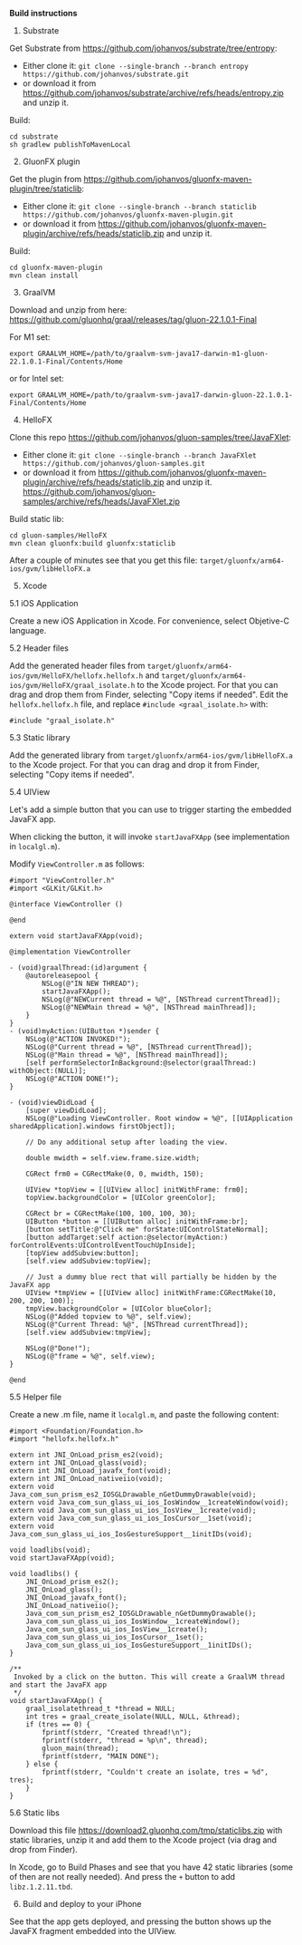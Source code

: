 **Build instructions**

1. Substrate

Get Substrate from https://github.com/johanvos/substrate/tree/entropy:

- Either clone it: `git clone --single-branch --branch entropy https://github.com/johanvos/substrate.git`
- or download it from https://github.com/johanvos/substrate/archive/refs/heads/entropy.zip and unzip it.

Build:

```
cd substrate
sh gradlew publishToMavenLocal
```

2. GluonFX plugin

Get the plugin from https://github.com/johanvos/gluonfx-maven-plugin/tree/staticlib:

- Either clone it: `git clone --single-branch --branch staticlib https://github.com/johanvos/gluonfx-maven-plugin.git`
- or download it from https://github.com/johanvos/gluonfx-maven-plugin/archive/refs/heads/staticlib.zip and unzip it.

Build:

```
cd gluonfx-maven-plugin
mvn clean install
```

3. GraalVM

Download and unzip from here: https://github.com/gluonhq/graal/releases/tag/gluon-22.1.0.1-Final

For M1 set:

`export GRAALVM_HOME=/path/to/graalvm-svm-java17-darwin-m1-gluon-22.1.0.1-Final/Contents/Home`

or for Intel set:

`export GRAALVM_HOME=/path/to/graalvm-svm-java17-darwin-gluon-22.1.0.1-Final/Contents/Home`

4. HelloFX

Clone this repo https://github.com/johanvos/gluon-samples/tree/JavaFXlet:

- Either clone it: `git clone --single-branch --branch JavaFXlet https://github.com/johanvos/gluon-samples.git`
- or download it from https://github.com/johanvos/gluonfx-maven-plugin/archive/refs/heads/staticlib.zip and unzip it.
https://github.com/johanvos/gluon-samples/archive/refs/heads/JavaFXlet.zip

Build static lib:

```
cd gluon-samples/HelloFX
mvn clean gluonfx:build gluonfx:staticlib
```

After a couple of minutes see that you get this file: `target/gluonfx/arm64-ios/gvm/libHelloFX.a`

5. Xcode

5.1 iOS Application

Create a new iOS Application in Xcode. For convenience, select Objetive-C language.

5.2 Header files

Add the generated header files from `target/gluonfx/arm64-ios/gvm/HelloFX/hellofx.hellofx.h` and `target/gluonfx/arm64-ios/gvm/HelloFX/graal_isolate.h` to the Xcode project.
For that you can drag and drop them from Finder, selecting "Copy items if needed".
Edit the `hellofx.hellofx.h` file, and replace `#include <graal_isolate.h>` with:

```
#include "graal_isolate.h"
```

5.3 Static library

Add the generated library from `target/gluonfx/arm64-ios/gvm/libHelloFX.a` to the Xcode project.
For that you can drag and drop it from Finder, selecting "Copy items if needed".

5.4 UIView

Let's add a simple button that you can use to trigger starting the embedded JavaFX app.

When clicking the button, it will invoke `startJavaFXApp` (see implementation in `localgl.m`).

Modify `ViewController.m` as follows:

```
#import "ViewController.h"
#import <GLKit/GLKit.h>

@interface ViewController ()

@end

extern void startJavaFXApp(void);

@implementation ViewController

- (void)graalThread:(id)argument {
    @autoreleasepool {
        NSLog(@"IN NEW THREAD");
        startJavaFXApp();
        NSLog(@"NEWCurrent thread = %@", [NSThread currentThread]);
        NSLog(@"NEWMain thread = %@", [NSThread mainThread]);
    }
}
- (void)myAction:(UIButton *)sender {
    NSLog(@"ACTION INVOKED!");
    NSLog(@"Current thread = %@", [NSThread currentThread]);
    NSLog(@"Main thread = %@", [NSThread mainThread]);
    [self performSelectorInBackground:@selector(graalThread:) withObject:(NULL)];
    NSLog(@"ACTION DONE!");
}

- (void)viewDidLoad {
    [super viewDidLoad];
    NSLog(@"Loading ViewController. Root window = %@", [[UIApplication sharedApplication].windows firstObject]);
    
    // Do any additional setup after loading the view.
    
    double mwidth = self.view.frame.size.width;
    
    CGRect frm0 = CGRectMake(0, 0, mwidth, 150);

    UIView *topView = [[UIView alloc] initWithFrame: frm0];
    topView.backgroundColor = [UIColor greenColor];

    CGRect br = CGRectMake(100, 100, 100, 30);
    UIButton *button = [[UIButton alloc] initWithFrame:br];
    [button setTitle:@"Click me" forState:UIControlStateNormal];
    [button addTarget:self action:@selector(myAction:) forControlEvents:UIControlEventTouchUpInside];
    [topView addSubview:button];
    [self.view addSubview:topView];
    
    // Just a dummy blue rect that will partially be hidden by the JavaFX app
    UIView *tmpView = [[UIView alloc] initWithFrame:CGRectMake(10, 200, 200, 100)];
    tmpView.backgroundColor = [UIColor blueColor];
    NSLog(@"Added topview to %@", self.view);
    NSLog(@"Current Thread: %@", [NSThread currentThread]);
    [self.view addSubview:tmpView];

    NSLog(@"Done!");
    NSLog(@"frame = %@", self.view);
}

@end
```

5.5 Helper file

Create a new .m file, name it `localgl.m`, and paste the following content:

```
#import <Foundation/Foundation.h>
#import "hellofx.hellofx.h"

extern int JNI_OnLoad_prism_es2(void);
extern int JNI_OnLoad_glass(void);
extern int JNI_OnLoad_javafx_font(void);
extern int JNI_OnLoad_nativeiio(void);
extern void Java_com_sun_prism_es2_IOSGLDrawable_nGetDummyDrawable(void);
extern void Java_com_sun_glass_ui_ios_IosWindow__1createWindow(void);
extern void Java_com_sun_glass_ui_ios_IosView__1create(void);
extern void Java_com_sun_glass_ui_ios_IosCursor__1set(void);
extern void Java_com_sun_glass_ui_ios_IosGestureSupport__1initIDs(void);

void loadlibs(void);
void startJavaFXApp(void);

void loadlibs() {
    JNI_OnLoad_prism_es2();
    JNI_OnLoad_glass();
    JNI_OnLoad_javafx_font();
    JNI_OnLoad_nativeiio();
    Java_com_sun_prism_es2_IOSGLDrawable_nGetDummyDrawable();
    Java_com_sun_glass_ui_ios_IosWindow__1createWindow();
    Java_com_sun_glass_ui_ios_IosView__1create();
    Java_com_sun_glass_ui_ios_IosCursor__1set();
    Java_com_sun_glass_ui_ios_IosGestureSupport__1initIDs();
}

/**
 Invoked by a click on the button. This will create a GraalVM thread and start the JavaFX app
 */
void startJavaFXApp() {
    graal_isolatethread_t *thread = NULL;
    int tres = graal_create_isolate(NULL, NULL, &thread);
    if (tres == 0) {
        fprintf(stderr, "Created thread!\n");
        fprintf(stderr, "thread = %p\n", thread);
        gluon_main(thread);
        fprintf(stderr, "MAIN DONE");
    } else {
        fprintf(stderr, "Couldn't create an isolate, tres = %d", tres);
    }
}
```

5.6 Static libs

Download this file https://download2.gluonhq.com/tmp/staticlibs.zip with static libraries, unzip it and add them to the Xcode project (via drag and drop from Finder).

In Xcode, go to Build Phases and see that you have 42 static libraries (some of then are not really needed). And press the `+` button to add `libz.1.2.11.tbd`.

6. Build and deploy to your iPhone

See that the app gets deployed, and pressing the button shows up the JavaFX fragment embedded into the UIView.






